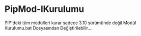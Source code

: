 # PipMod-lKurulumu
PİP'deki tüm modülleri kurar sadece 3.10 sürümünde değil Modül Kurulumu.bat Dosyasından Değiştirilebilir...
